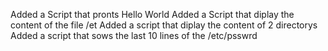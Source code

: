 Added a Script that pronts Hello World
Added a Script that diplay the content of the file /et
Added a script that diplay the content of 2 directorys
Added a script that sows the last 10 lines of the /etc/psswrd

